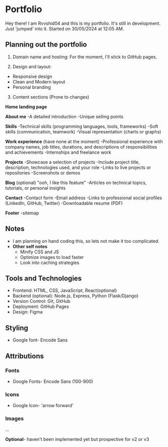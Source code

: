 ﻿# Portfolio
Hey there! I am Rvvshid04 and this is my portfolio. It's still in development. Just 'jumped' into it. 
Started on 30/05/2024 at 12:05 AM. 

## Planning out the portfolio

1. Domain name and hosting: For the moment, I'll stick to GitHub pages. 

2. Design and layout: 
- Responsive design
- Clean and Modern layout
- Personal branding

3. Content sections (Prone to changes)

**Home landing page**

**About me**
-A detailed introduction
-Unique selling points

**Skills**
-Technical skills (programming languages, tools, frameworks)
-Soft skills (communication, teamwork)
-Visual representation (charts or graphs)

**Work experience** (have none at the moment)
-Professional experience with company names, job titles, durations, and descriptions of responsibilities and achievements
-Internships and freelance work

**Projects**
-Showcase a selection of projects
-Include project title, description, technologies used, and your role
-Links to live projects or repositories
-Screenshots or demos

**Blog** (optional) "ooh, I like this feature"
-Articles on technical topics, tutorials, or personal insights

**Contact**
-Contact form
-Email address
-Links to professional social profiles (LinkedIn, GitHub, Twitter)
-Downloadable resume (PDF)

**Footer**
-sitemap

## Notes
- I am planning on hand coding this, so lets not make it too complicated. 
- **Other self notes**
    - Minify CSS and JS
    - Optimize images to load faster
    - Look into caching strategies

## Tools and Technologies
- Frontend: HTML, CSS, JavaScript, React(optional)
- Backend (optional): Node.js, Express, Python (Flask/Django)
- Version Control: Git, GitHub
- Deployment: GitHub Pages
- Design: Figma


## Styling
- Google font- Encode Sans


## Attributions
### Fonts
- Google Fonts- Encode Sans (100-900)

### Icons
- Google Icon- 'arrow forward'

### Images
...


**Optional**- haven't been implemented yet but prospective for v2 or v3
